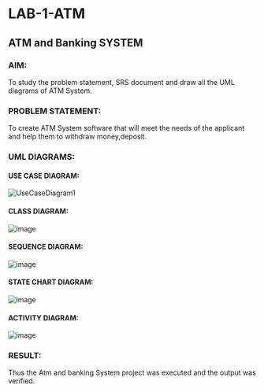# LAB-1-ATM
## ATM and Banking SYSTEM
### AIM: 
To study the problem statement, SRS document and draw all the UML diagrams of ATM
System.
### PROBLEM STATEMENT:
To create ATM System software that will meet the needs of the applicant and help them
to withdraw money,deposit.
### UML DIAGRAMS:
#### USE CASE DIAGRAM:
![UseCaseDiagram1](https://github.com/harini1006/LAB-1-ATM/assets/113497405/650077d3-e746-4f43-a2f6-b6756d42dfe4)
#### CLASS DIAGRAM:
![image](https://github.com/harini1006/LAB-1-ATM/assets/113497405/96f3c32d-89bb-4ad4-9d8c-987ef825321c)
#### SEQUENCE DIAGRAM:
![image](https://github.com/harini1006/LAB-1-ATM/assets/113497405/2ff5027b-bdef-4666-889f-dbfe391f6663)
#### STATE CHART DIAGRAM:
![image](https://github.com/harini1006/LAB-1-ATM/assets/113497405/cae97f9e-a7ba-4723-a061-ab563ac2b745)
#### ACTIVITY DIAGRAM:
![image](https://github.com/harini1006/LAB-1-ATM/assets/113497405/db1a60da-a1da-44f8-aec8-1cf0856766ac)








### RESULT: 
Thus the Atm and banking System project was executed and the output was verified.

